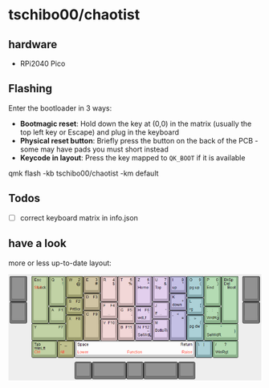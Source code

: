 # tschibo00/chaotist

## hardware
- RPi2040 Pico

## Flashing
Enter the bootloader in 3 ways:

* **Bootmagic reset**: Hold down the key at (0,0) in the matrix (usually the top left key or Escape) and plug in the keyboard
* **Physical reset button**: Briefly press the button on the back of the PCB - some may have pads you must short instead
* **Keycode in layout**: Press the key mapped to `QK_BOOT` if it is available

qmk flash -kb tschibo00/chaotist -km default

## Todos
- [ ] correct keyboard matrix in info.json

## have a look

more or less up-to-date layout:

![keyboard layout](misc/layout.png)
